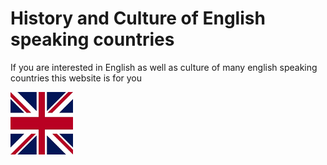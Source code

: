 <h1>History and Culture of English speaking countries </h1>
<p>If you are interested in English  as well as culture of many english speaking countries this website is for you </p>
<img src='images/UK.jpg' alt='Flag of the United Kingdom' width="100" height="100" >
